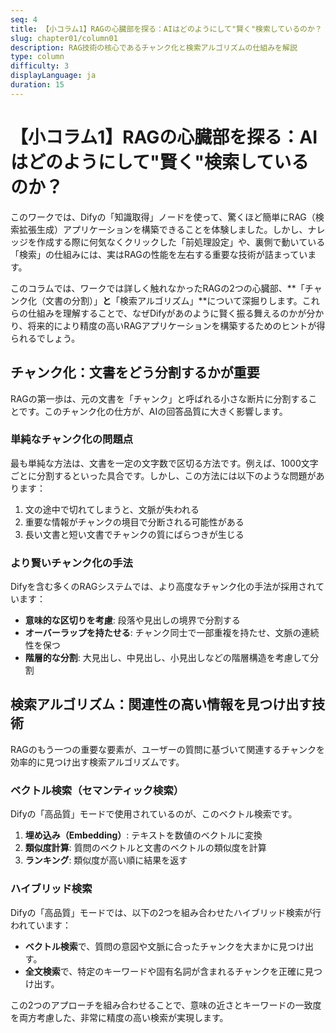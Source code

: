 ```yaml
---
seq: 4
title: 【小コラム1】RAGの心臓部を探る：AIはどのようにして"賢く"検索しているのか？
slug: chapter01/column01
description: RAG技術の核心であるチャンク化と検索アルゴリズムの仕組みを解説
type: column
difficulty: 3
displayLanguage: ja
duration: 15
---
```


# 【小コラム1】RAGの心臓部を探る：AIはどのようにして"賢く"検索しているのか？

このワークでは、Difyの「知識取得」ノードを使って、驚くほど簡単にRAG（検索拡張生成）アプリケーションを構築できることを体験しました。しかし、ナレッジを作成する際に何気なくクリックした「前処理設定」や、裏側で動いている「検索」の仕組みには、実はRAGの性能を左右する重要な技術が詰まっています。

このコラムでは、ワークでは詳しく触れなかったRAGの2つの心臓部、**「チャンク化（文書の分割）」**と**「検索アルゴリズム」**について深掘りします。これらの仕組みを理解することで、なぜDifyがあのように賢く振る舞えるのかが分かり、将来的により精度の高いRAGアプリケーションを構築するためのヒントが得られるでしょう。

## チャンク化：文書をどう分割するかが重要

RAGの第一歩は、元の文書を「チャンク」と呼ばれる小さな断片に分割することです。このチャンク化の仕方が、AIの回答品質に大きく影響します。

### 単純なチャンク化の問題点

最も単純な方法は、文書を一定の文字数で区切る方法です。例えば、1000文字ごとに分割するといった具合です。しかし、この方法には以下のような問題があります：

1. 文の途中で切れてしまうと、文脈が失われる
2. 重要な情報がチャンクの境目で分断される可能性がある
3. 長い文書と短い文書でチャンクの質にばらつきが生じる

### より賢いチャンク化の手法

Difyを含む多くのRAGシステムでは、より高度なチャンク化の手法が採用されています：

- **意味的な区切りを考慮**: 段落や見出しの境界で分割する
- **オーバーラップを持たせる**: チャンク同士で一部重複を持たせ、文脈の連続性を保つ
- **階層的な分割**: 大見出し、中見出し、小見出しなどの階層構造を考慮して分割

## 検索アルゴリズム：関連性の高い情報を見つけ出す技術

RAGのもう一つの重要な要素が、ユーザーの質問に基づいて関連するチャンクを効率的に見つけ出す検索アルゴリズムです。

### ベクトル検索（セマンティック検索）

Difyの「高品質」モードで使用されているのが、このベクトル検索です。

1. **埋め込み（Embedding）**: テキストを数値のベクトルに変換
2. **類似度計算**: 質問のベクトルと文書のベクトルの類似度を計算
3. **ランキング**: 類似度が高い順に結果を返す

### ハイブリッド検索

Difyの「高品質」モードでは、以下の2つを組み合わせたハイブリッド検索が行われています：

* **ベクトル検索**で、質問の意図や文脈に合ったチャンクを大まかに見つけ出す。
* **全文検索**で、特定のキーワードや固有名詞が含まれるチャンクを正確に見つけ出す。

この2つのアプローチを組み合わせることで、意味の近さとキーワードの一致度を両方考慮した、非常に精度の高い検索が実現します。

